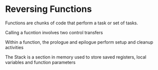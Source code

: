 # Reversing Functions

Functions are chunks of code that perform a task or set of tasks.

Calling a fucntion involves two control transfers

Within a function, the prologue and epilogue perform setup and cleanup activities

The Stack is a section in memory used to store saved registers, local variables and function parameters

